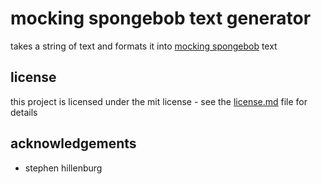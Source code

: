 # mocking spongebob text generator
takes a string of text and formats it into [mocking spongebob](https://knowyourmeme.com/memes/mocking-spongebob) text

## license
this project is licensed under the mit license - see the [license.md](license.md) file for details

## acknowledgements
* stephen hillenburg